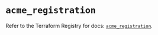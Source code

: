 # `acme_registration`

Refer to the Terraform Registry for docs: [`acme_registration`](https://registry.terraform.io/providers/vancluever/acme/2.35.1/docs/resources/registration).
